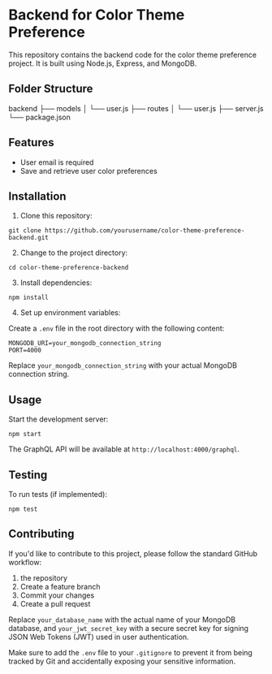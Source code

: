 # Backend for Color Theme Preference

This repository contains the backend code for the color theme preference project. It is built using Node.js, Express, and MongoDB.

## Folder Structure
backend
├── models
│   └── user.js
├── routes
│   └── user.js
├── server.js
└── package.json

## Features

- User email is required
- Save and retrieve user color preferences

## Installation

1. Clone this repository:

```
git clone https://github.com/yourusername/color-theme-preference-backend.git
```

2. Change to the project directory:

```
cd color-theme-preference-backend
```

3. Install dependencies:

```
npm install
```

4. Set up environment variables:

Create a `.env` file in the root directory with the following content:

```
MONGODB_URI=your_mongodb_connection_string
PORT=4000
```

Replace `your_mongodb_connection_string` with your actual MongoDB connection string.

## Usage

Start the development server:

```
npm start
```

The GraphQL API will be available at `http://localhost:4000/graphql`.

## Testing

To run tests (if implemented):

```
npm test
```

## Contributing

If you'd like to contribute to this project, please follow the standard GitHub workflow:

1. the repository
2. Create a feature branch
3. Commit your changes
4. Create a pull request

Replace `your_database_name` with the actual name of your MongoDB database, and `your_jwt_secret_key` with a secure secret key for signing JSON Web Tokens (JWT) used in user authentication.

Make sure to add the `.env` file to your `.gitignore` to prevent it from being tracked by Git and accidentally exposing your sensitive information.
